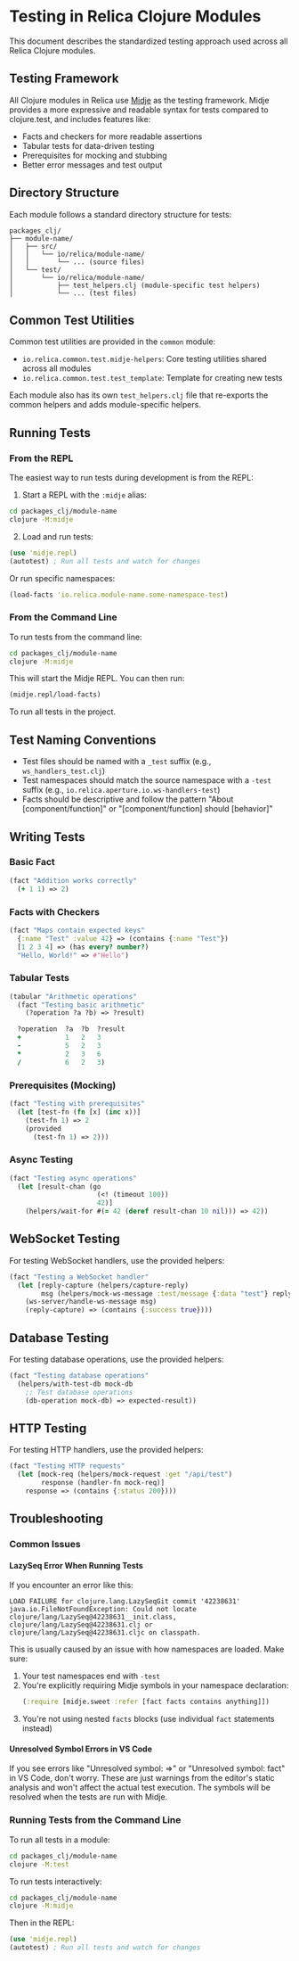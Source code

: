 # Testing in Relica Clojure Modules

This document describes the standardized testing approach used across all Relica Clojure modules.

## Testing Framework

All Clojure modules in Relica use [Midje](https://github.com/marick/Midje) as the testing framework. Midje provides a more expressive and readable syntax for tests compared to clojure.test, and includes features like:

- Facts and checkers for more readable assertions
- Tabular tests for data-driven testing
- Prerequisites for mocking and stubbing
- Better error messages and test output

## Directory Structure

Each module follows a standard directory structure for tests:

```
packages_clj/
├── module-name/
│   ├── src/
│   │   └── io/relica/module-name/
│   │       └── ... (source files)
│   └── test/
│       └── io/relica/module-name/
│           ├── test_helpers.clj (module-specific test helpers)
│           └── ... (test files)
```

## Common Test Utilities

Common test utilities are provided in the `common` module:

- `io.relica.common.test.midje-helpers`: Core testing utilities shared across all modules
- `io.relica.common.test.test_template`: Template for creating new tests

Each module also has its own `test_helpers.clj` file that re-exports the common helpers and adds module-specific helpers.

## Running Tests

### From the REPL

The easiest way to run tests during development is from the REPL:

1. Start a REPL with the `:midje` alias:

```bash
cd packages_clj/module-name
clojure -M:midje
```

2. Load and run tests:

```clojure
(use 'midje.repl)
(autotest) ; Run all tests and watch for changes
```

Or run specific namespaces:

```clojure
(load-facts 'io.relica.module-name.some-namespace-test)
```

### From the Command Line

To run tests from the command line:

```bash
cd packages_clj/module-name
clojure -M:midje
```

This will start the Midje REPL. You can then run:

```clojure
(midje.repl/load-facts)
```

To run all tests in the project.

## Test Naming Conventions

- Test files should be named with a `_test` suffix (e.g., `ws_handlers_test.clj`)
- Test namespaces should match the source namespace with a `-test` suffix (e.g., `io.relica.aperture.io.ws-handlers-test`)
- Facts should be descriptive and follow the pattern "About [component/function]" or "[component/function] should [behavior]"

## Writing Tests

### Basic Fact

```clojure
(fact "Addition works correctly"
  (+ 1 1) => 2)
```

### Facts with Checkers

```clojure
(fact "Maps contain expected keys"
  {:name "Test" :value 42} => (contains {:name "Test"})
  [1 2 3 4] => (has every? number?)
  "Hello, World!" => #"Hello")
```

### Tabular Tests

```clojure
(tabular "Arithmetic operations"
  (fact "Testing basic arithmetic"
    (?operation ?a ?b) => ?result)

  ?operation  ?a  ?b  ?result
  +           1   2   3
  -           5   2   3
  *           2   3   6
  /           6   2   3)
```

### Prerequisites (Mocking)

```clojure
(fact "Testing with prerequisites"
  (let [test-fn (fn [x] (inc x))]
    (test-fn 1) => 2
    (provided
      (test-fn 1) => 2)))
```

### Async Testing

```clojure
(fact "Testing async operations"
  (let [result-chan (go
                      (<! (timeout 100))
                      42)]
    (helpers/wait-for #(= 42 (deref result-chan 10 nil))) => 42))
```

## WebSocket Testing

For testing WebSocket handlers, use the provided helpers:

```clojure
(fact "Testing a WebSocket handler"
  (let [reply-capture (helpers/capture-reply)
        msg (helpers/mock-ws-message :test/message {:data "test"} reply-capture)]
    (ws-server/handle-ws-message msg)
    (reply-capture) => (contains {:success true})))
```

## Database Testing

For testing database operations, use the provided helpers:

```clojure
(fact "Testing database operations"
  (helpers/with-test-db mock-db
    ;; Test database operations
    (db-operation mock-db) => expected-result))
```

## HTTP Testing

For testing HTTP handlers, use the provided helpers:

```clojure
(fact "Testing HTTP requests"
  (let [mock-req (helpers/mock-request :get "/api/test")
        response (handler-fn mock-req)]
    response => (contains {:status 200})))
```

## Troubleshooting

### Common Issues

#### LazySeq Error When Running Tests

If you encounter an error like this:

```
LOAD FAILURE for clojure.lang.LazySeqGit commit '42238631'
java.io.FileNotFoundException: Could not locate clojure/lang/LazySeq@42238631__init.class, clojure/lang/LazySeq@42238631.clj or clojure/lang/LazySeq@42238631.cljc on classpath.
```

This is usually caused by an issue with how namespaces are loaded. Make sure:

1. Your test namespaces end with `-test`
2. You're explicitly requiring Midje symbols in your namespace declaration:
   ```clojure
   (:require [midje.sweet :refer [fact facts contains anything]])
   ```
3. You're not using nested `facts` blocks (use individual `fact` statements instead)

#### Unresolved Symbol Errors in VS Code

If you see errors like "Unresolved symbol: =>" or "Unresolved symbol: fact" in VS Code, don't worry. These are just warnings from the editor's static analysis and won't affect the actual test execution. The symbols will be resolved when the tests are run with Midje.

### Running Tests from the Command Line

To run all tests in a module:

```bash
cd packages_clj/module-name
clojure -M:test
```

To run tests interactively:

```bash
cd packages_clj/module-name
clojure -M:midje
```

Then in the REPL:

```clojure
(use 'midje.repl)
(autotest) ; Run all tests and watch for changes
```
